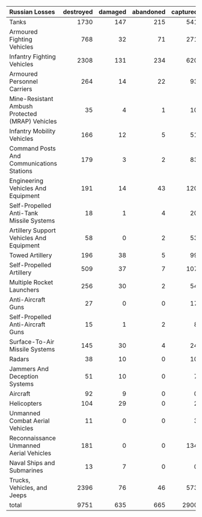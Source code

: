 | Russian Losses                                   |   destroyed |   damaged |   abandoned |   captured |   total |
|:-------------------------------------------------|------------:|----------:|------------:|-----------:|--------:|
| Tanks                                            |        1730 |       147 |         215 |        541 |    2633 |
| Armoured Fighting Vehicles                       |         768 |        32 |          71 |        271 |    1142 |
| Infantry Fighting Vehicles                       |        2308 |       131 |         234 |        620 |    3293 |
| Armoured Personnel Carriers                      |         264 |        14 |          22 |         93 |     393 |
| Mine-Resistant Ambush Protected  (MRAP) Vehicles |          35 |         4 |           1 |         10 |      50 |
| Infantry Mobility Vehicles                       |         166 |        12 |           5 |         51 |     234 |
| Command Posts And Communications Stations        |         179 |         3 |           2 |         83 |     267 |
| Engineering Vehicles And Equipment               |         191 |        14 |          43 |        120 |     368 |
| Self-Propelled Anti-Tank Missile Systems         |          18 |         1 |           4 |         20 |      43 |
| Artillery Support Vehicles And Equipment         |          58 |         0 |           2 |         53 |     113 |
| Towed Artillery                                  |         196 |        38 |           5 |         99 |     338 |
| Self-Propelled Artillery                         |         509 |        37 |           7 |        107 |     660 |
| Multiple Rocket Launchers                        |         256 |        30 |           2 |         54 |     342 |
| Anti-Aircraft Guns                               |          27 |         0 |           0 |         17 |      44 |
| Self-Propelled Anti-Aircraft Guns                |          15 |         1 |           2 |          8 |      26 |
| Surface-To-Air Missile Systems                   |         145 |        30 |           4 |         24 |     203 |
| Radars                                           |          38 |        10 |           0 |         10 |      58 |
| Jammers And Deception Systems                    |          51 |        10 |           0 |          7 |      68 |
| Aircraft                                         |          92 |         9 |           0 |          0 |     101 |
| Helicopters                                      |         104 |        29 |           0 |          2 |     135 |
| Unmanned Combat Aerial Vehicles                  |          11 |         0 |           0 |          3 |      14 |
| Reconnaissance Unmanned Aerial Vehicles          |         181 |         0 |           0 |        134 |     315 |
| Naval Ships and Submarines                       |          13 |         7 |           0 |          0 |      20 |
| Trucks, Vehicles, and Jeeps                      |        2396 |        76 |          46 |        573 |    3091 |
| total                                            |        9751 |       635 |         665 |       2900 |   13951 |